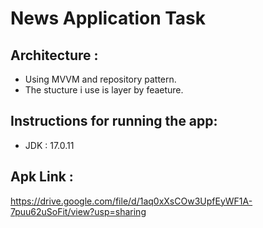 # News Application Task

## Architecture : 
- Using MVVM and repository pattern.
- The stucture i use is layer by feaeture.
  
## Instructions for running the app:
  - JDK : 17.0.11

## Apk Link :
https://drive.google.com/file/d/1aq0xXsCOw3UpfEyWF1A-7puu62uSoFit/view?usp=sharing
